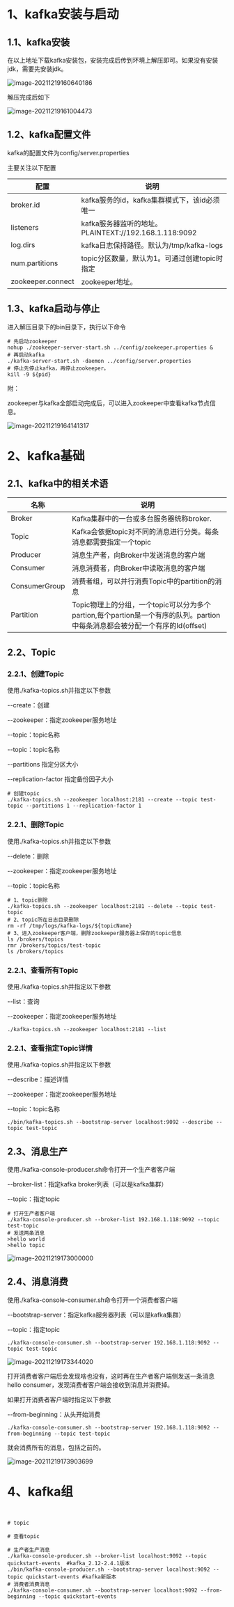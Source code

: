 # 1、kafka安装与启动

## 1.1、kafka安装

[kafka下载地址]: https://kafka.apache.org/downloads

在以上地址下载kafka安装包，安装完成后传到环境上解压即可。如果没有安装jdk，需要先安装jdk。

![image-20211219160640186](images\image-20211219160640186.png) 

解压完成后如下

![image-20211219161004473](images\image-20211219161004473.png) 

## 1.2、kafka配置文件

kafka的配置文件为config/server.properties

主要关注以下配置

| 配置              | 说明                                                  |
| ----------------- | ----------------------------------------------------- |
| broker.id         | kafka服务的id，kafka集群模式下，该id必须唯一          |
| listeners         | kafka服务器监听的地址。PLAINTEXT://192.168.1.118:9092 |
| log.dirs          | kafka日志保持路径。默认为/tmp/kafka-logs              |
| num.partitions    | topic分区数量，默认为1。可通过创建topic时指定         |
| zookeeper.connect | zookeeper地址。                                       |

## 1.3、kafka启动与停止

进入解压目录下的bin目录下，执行以下命令

```shell
# 先启动zookeeper
nohup ./zookeeper-server-start.sh ../config/zookeeper.properties &
# 再启动kafka
./kafka-server-start.sh -daemon ../config/server.properties
# 停止先停止kafka，再停止zookeeper。
kill -9 ${pid}
```

附：

zookeeper与kafka全部启动完成后，可以进入zookeeper中查看kafka节点信息。

![image-20211219164141317](images\image-20211219164141317.png) 

# 2、kafka基础

## 2.1、kafka中的相关术语

 

| 名称          | 说明                                                         |
| ------------- | ------------------------------------------------------------ |
| Broker        | Kafka集群中的一台或多台服务器统称broker.                     |
| Topic         | Kafka会依据topic对不同的消息进行分类。每条消息都需要指定一个topic |
| Producer      | 消息生产者，向Broker中发送消息的客户端                       |
| Consumer      | 消息消费者，向Broker中读取消息的客户端                       |
| ConsumerGroup | 消费者组，可以并行消费Topic中的partition的消息               |
| Partition     | Topic物理上的分组，一个topic可以分为多个partion,每个partion是一个有序的队列。partion中每条消息都会被分配一个有序的Id(offset) |

## 2.2、Topic

### 2.2.1、创建Topic

使用./kafka-topics.sh并指定以下参数

--create：创建

--zookeeper：指定zookeeper服务地址

--topic：topic名称

--topic：topic名称

--partitions 指定分区大小

--replication-factor 指定备份因子大小

```shell
# 创建topic
./kafka-topics.sh --zookeeper localhost:2181 --create --topic test-topic --partitions 1 --replication-factor 1
```

### 2.2.1、删除Topic

使用./kafka-topics.sh并指定以下参数

--delete：删除

--zookeeper：指定zookeeper服务地址

--topic：topic名称

```shell
# 1、topic删除
./kafka-topics.sh --zookeeper localhost:2181 --delete --topic test-topic 
# 2、topic所在日志目录删除
rm -rf /tmp/logs/kafka-logs/${topicName}
# 3、进入zookeeper客户端，删除zookeeper服务器上保存的topic信息
ls /brokers/topics
rmr /brokers/topics/test-topic
ls /brokers/topics
```

### 2.2.1、查看所有Topic

使用./kafka-topics.sh并指定以下参数

--list：查询

--zookeeper：指定zookeeper服务地址

```shell
./kafka-topics.sh --zookeeper localhost:2181 --list
```

### 2.2.1、查看指定Topic详情

使用./kafka-topics.sh并指定以下参数

--describe：描述详情

--zookeeper：指定zookeeper服务地址

--topic：topic名称

```shell
./bin/kafka-topics.sh --bootstrap-server localhost:9092 --describe --topic test-topic
```

## 2.3、消息生产

使用./kafka-console-producer.sh命令打开一个生产者客户端

--broker-list：指定kafka broker列表（可以是kafka集群）

--topic：指定topic

```shell
# 打开生产者客户端
./kafka-console-producer.sh --broker-list 192.168.1.118:9092 --topic test-topic
# 发送两条消息
>hello world
>hello topic
```

![image-20211219173000000](images\image-20211219173000000.png) 

## 2.4、消息消费

使用./kafka-console-consumer.sh命令打开一个消费者客户端

--bootstrap-server：指定kafka服务器列表（可以是kafka集群）

--topic：指定topic

```shell
./kafka-console-consumer.sh --bootstrap-server 192.168.1.118:9092 --topic test-topic
```

![image-20211219173344020](images\image-20211219173344020.png) 

打开消费者客户端后会发现啥也没有，这时再在生产者客户端侧发送一条消息hello consumer，发现消费者客户端会接收到消息并消费掉。

如果打开消费者客户端时指定以下参数

--from-beginning：从头开始消费

```shell
./kafka-console-consumer.sh --bootstrap-server 192.168.1.118:9092 --from-beginning --topic test-topic
```

就会消费所有的消息，包括之前的。

![image-20211219173903699](images\image-20211219173903699.png) 



# 4、kafka组

```shell


# topic

# 查看topic

# 生产者生产消息
./kafka-console-producer.sh --broker-list localhost:9092 --topic quickstart-events  #kafka_2.12-2.4.1版本
./bin/kafka-console-producer.sh --bootstrap-server localhost:9092 --topic quickstart-events #kafka新版本
# 消费者消费消息
./kafka-console-consumer.sh --bootstrap-server localhost:9092 --from-beginning --topic quickstart-events
```

